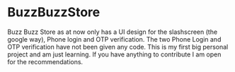 # BuzzBuzzStore
Buzz Buzz Store as at now only has a UI design for the slashscreen (the google way), Phone login and OTP verification. The two Phone Login and OTP verification have not been given any code.
This is my first big personal project and am just learning. If you have anything to contribute I am open for the recommendations.
